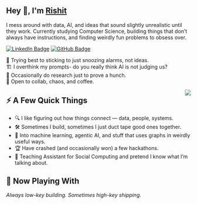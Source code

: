 <h2>Hey 👋, I'm <a href="https://rishit-knowhow.netlify.app/">Rishit</a></h2>

<p>I mess around with data, AI, and ideas that sound slightly unrealistic until they work. Currently studying Computer Science, building things that don’t always have instructions, and finding weirdly fun problems to obsess over.</p>

<p>
<a href="https://linkedin.com/in/rishit-rastogi-877472245"><img src="https://img.shields.io/badge/-LinkedIn-0077B5?style=flat-square&amp;logo=Linkedin&amp;logoColor=white" alt="LinkedIn Badge"></a> 
<a href="https://github.com/Xhades14"><img src="https://img.shields.io/badge/-@Xhades14-333?style=flat-square&amp;logo=GitHub&amp;logoColor=white" alt="GitHub Badge"></a>
</p>

<p>🥱 Trying best to sticking to just snoozing alarms, not ideas.<br>
🏗️ I overthink my prompts- do you really think AI is not judging us?<br>
🧠 Occasionally do research just to prove a hunch.<br>
💬 Open to collab, chaos, and coffee.</p>

<img align="right" src="https://media1.giphy.com/media/3o6ZtaO9BZHcOjmErm/giphy.gif" />

<h2>⚡️ A Few Quick Things</h2>

<ul>
  <li>🔍 I like figuring out how things connect — data, people, systems.</li>
  <li>🛠️ Sometimes I build, sometimes I just duct tape good ones together.</li>
  <li>🎯 Into machine learning, agentic AI, and stuff that uses graphs in weirdly useful ways.</li>
  <li>🏆 Have crashed (and occasionally won) a few hackathons.</li>
  <li>🎤 Teaching Assistant for Social Computing and pretend I know what I’m talking about.</li>
</ul>

<h2>🧪 Now Playing With</h2>

<p><em>Always low-key building. Sometimes high-key shipping.</em></p>
